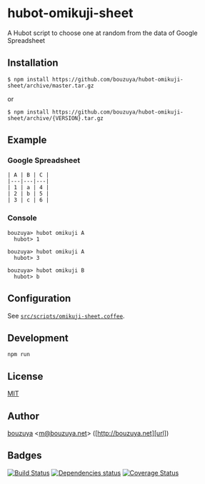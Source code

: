 # hubot-omikuji-sheet

A Hubot script to choose one at random from the data of Google Spreadsheet

## Installation

    $ npm install https://github.com/bouzuya/hubot-omikuji-sheet/archive/master.tar.gz

or

    $ npm install https://github.com/bouzuya/hubot-omikuji-sheet/archive/{VERSION}.tar.gz

## Example

### Google Spreadsheet

    | A | B | C |
    |---|---|---|
    | 1 | a | 4 |
    | 2 | b | 5 |
    | 3 | c | 6 |

### Console

    bouzuya> hubot omikuji A
      hubot> 1

    bouzuya> hubot omikuji A
      hubot> 3

    bouzuya> hubot omikuji B
      hubot> b

## Configuration

See [`src/scripts/omikuji-sheet.coffee`](src/scripts/omikuji-sheet.coffee).

## Development

`npm run`

## License

[MIT](LICENSE)

## Author

[bouzuya][user] &lt;[m@bouzuya.net][mail]&gt; ([http://bouzuya.net][url])

## Badges

[![Build Status][travis-badge]][travis]
[![Dependencies status][david-dm-badge]][david-dm]
[![Coverage Status][coveralls-badge]][coveralls]

[travis]: https://travis-ci.org/bouzuya/hubot-omikuji-sheet
[travis-badge]: https://travis-ci.org/bouzuya/hubot-omikuji-sheet.svg?branch=master
[david-dm]: https://david-dm.org/bouzuya/hubot-omikuji-sheet
[david-dm-badge]: https://david-dm.org/bouzuya/hubot-omikuji-sheet.png
[coveralls]: https://coveralls.io/r/bouzuya/hubot-omikuji-sheet
[coveralls-badge]: https://img.shields.io/coveralls/bouzuya/hubot-omikuji-sheet.svg
[user]: https://github.com/bouzuya
[mail]: mailto:m@bouzuya.net
[url]: http://bouzuya.net
